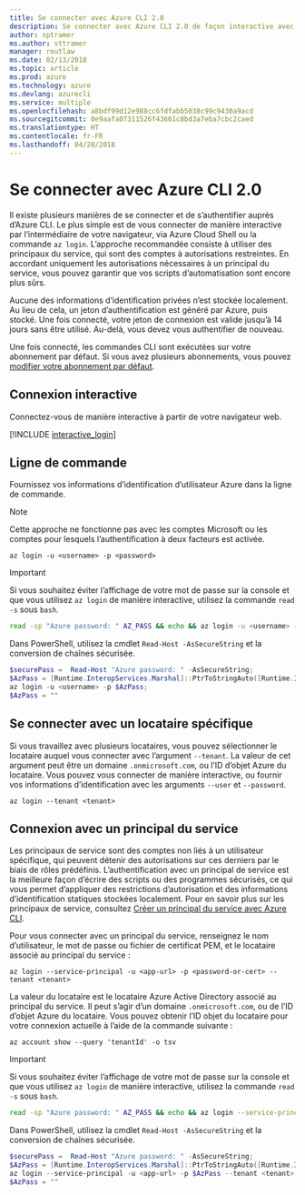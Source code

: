 ```yaml
---
title: Se connecter avec Azure CLI 2.0
description: Se connecter avec Azure CLI 2.0 de façon interactive avec des informations d’identification locales
author: sptramer
ms.author: sttramer
manager: routlaw
ms.date: 02/13/2018
ms.topic: article
ms.prod: azure
ms.technology: azure
ms.devlang: azurecli
ms.service: multiple
ms.openlocfilehash: a8bdf99d12e988cc6fdfabb5038c99c9430a9acd
ms.sourcegitcommit: 0e9aafa07311526f43661c8bd3a7eba7cbc2caed
ms.translationtype: HT
ms.contentlocale: fr-FR
ms.lasthandoff: 04/20/2018
---
```

# <a name="log-in-with-azure-cli-20"></a>Se connecter avec Azure CLI 2.0

Il existe plusieurs manières de se connecter et de s’authentifier auprès d’Azure CLI. Le plus simple est de vous connecter de manière interactive par l’intermédiaire de votre navigateur, via Azure Cloud Shell ou la commande `az login`.
L’approche recommandée consiste à utiliser des principaux du service, qui sont des comptes à autorisations restreintes. En accordant uniquement les autorisations nécessaires à un principal du service, vous pouvez garantir que vos scripts d’automatisation sont encore plus sûrs.

Aucune des informations d’identification privées n’est stockée localement. Au lieu de cela, un jeton d’authentification est généré par Azure, puis stocké. Une fois connecté, votre jeton de connexion est valide jusqu’à 14 jours sans être utilisé. Au-delà, vous devez vous authentifier de nouveau.

Une fois connecté, les commandes CLI sont exécutées sur votre abonnement par défaut. Si vous avez plusieurs abonnements, vous pouvez [modifier votre abonnement par défaut](manage-azure-subscriptions-azure-cli.md).

## <a name="interactive-log-in"></a>Connexion interactive

Connectez-vous de manière interactive à partir de votre navigateur web.

[!INCLUDE [interactive_login](includes/interactive-login.md)]

## <a name="command-line"></a>Ligne de commande

Fournissez vos informations d’identification d’utilisateur Azure dans la ligne de commande.

> [!Note]
> Cette approche ne fonctionne pas avec les comptes Microsoft ou les comptes pour lesquels l’authentification à deux facteurs est activée.

```azurecli
az login -u <username> -p <password>
```

> [!IMPORTANT]
> Si vous souhaitez éviter l’affichage de votre mot de passe sur la console et que vous utilisez `az login` de manière interactive, utilisez la commande `read -s` sous `bash`.
> 
> ```bash
> read -sp "Azure password: " AZ_PASS && echo && az login -u <username> -p $AZ_PASS
> ```
>
> Dans PowerShell, utilisez la cmdlet `Read-Host -AsSecureString` et la conversion de chaînes sécurisée.
> 
> ```powershell
> $securePass =  Read-Host "Azure password: " -AsSecureString;
> $AzPass = [Runtime.InteropServices.Marshal]::PtrToStringAuto([Runtime.InteropServices.Marshal]::SecureStringToBSTR($securePass));
> az login -u <username> -p $AzPass;
> $AzPass = ""
> ```

## <a name="log-in-with-a-specific-tenant"></a>Se connecter avec un locataire spécifique

Si vous travaillez avec plusieurs locataires, vous pouvez sélectionner le locataire auquel vous connecter avec l’argument `--tenant`. La valeur de cet argument peut être un domaine `.onmicrosoft.com`, ou l’ID d’objet Azure du locataire. Vous pouvez vous connecter de manière interactive, ou fournir vos informations d’identification avec les arguments `--user` et `--password`. 

```
az login --tenant <tenant>
```

## <a name="log-in-with-a-service-principal"></a>Connexion avec un principal du service

Les principaux de service sont des comptes non liés à un utilisateur spécifique, qui peuvent détenir des autorisations sur ces derniers par le biais de rôles prédéfinis. L’authentification avec un principal de service est la meilleure façon d’écrire des scripts ou des programmes sécurisés, ce qui vous permet d’appliquer des restrictions d’autorisation et des informations d’identification statiques stockées localement. Pour en savoir plus sur les principaux de service, consultez [Créer un principal du service avec Azure CLI](create-an-azure-service-principal-azure-cli.md).

Pour vous connecter avec un principal du service, renseignez le nom d’utilisateur, le mot de passe ou fichier de certificat PEM, et le locataire associé au principal du service :

```azurecli
az login --service-principal -u <app-url> -p <password-or-cert> --tenant <tenant>
```

La valeur du locataire est le locataire Azure Active Directory associé au principal du service. Il peut s’agir d’un domaine `.onmicrosoft.com`, ou de l’ID d’objet Azure du locataire.
Vous pouvez obtenir l’ID objet du locataire pour votre connexion actuelle à l’aide de la commande suivante :

```azurecli
az account show --query 'tenantId' -o tsv
```

> [!IMPORTANT]
> Si vous souhaitez éviter l’affichage de votre mot de passe sur la console et que vous utilisez `az login` de manière interactive, utilisez la commande `read -s` sous `bash`.
> 
> ```bash
> read -sp "Azure password: " AZ_PASS && echo && az login --service-principal -u <app-url> -p $AZ_PASS --tenant <tenant>
> ```
>
> Dans PowerShell, utilisez la cmdlet `Read-Host -AsSecureString` et la conversion de chaînes sécurisée.
> 
> ```powershell
> $securePass =  Read-Host "Azure password: " -AsSecureString;
> $AzPass = [Runtime.InteropServices.Marshal]::PtrToStringAuto([Runtime.InteropServices.Marshal]::SecureStringToBSTR($securePass));
> az login --service-principal -u <app-url> -p $AzPass --tenant <tenant>;
> $AzPass = ""
> ```